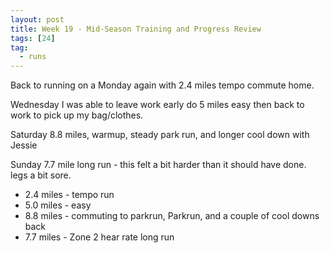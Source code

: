 ```yaml
---
layout: post
title: Week 19 - Mid-Season Training and Progress Review
tags: [24]
tag:
  - runs
---
```


Back to running on a Monday again with 2.4 miles tempo commute home.

Wednesday I was able to leave work early do 5 miles easy then back to work to pick up my bag/clothes.

Saturday 8.8 miles, warmup, steady park run, and longer cool down with Jessie

Sunday 7.7 mile long run - this felt a bit harder than it should have done. legs a bit sore.

* 2.4 miles - tempo run
* 5.0 miles - easy
* 8.8 miles - commuting to parkrun, Parkrun, and a couple of cool downs back
* 7.7 miles - Zone 2 hear rate long run
